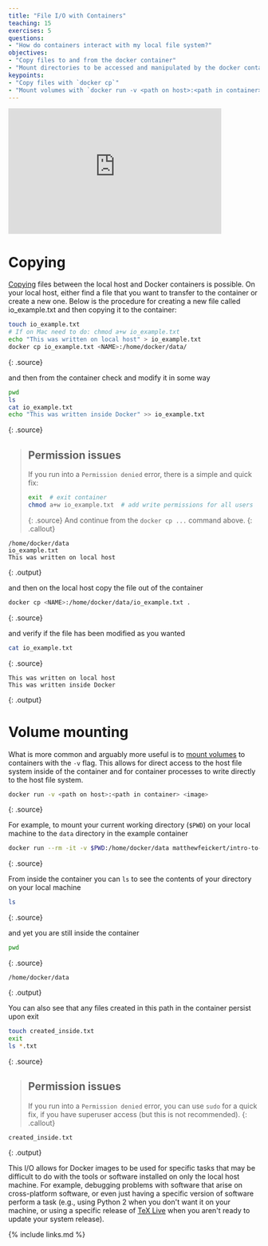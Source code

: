 ```yaml
---
title: "File I/O with Containers"
teaching: 15
exercises: 5
questions:
- "How do containers interact with my local file system?"
objectives:
- "Copy files to and from the docker container"
- "Mount directories to be accessed and manipulated by the docker container"
keypoints:
- "Copy files with `docker cp`"
- "Mount volumes with `docker run -v <path on host>:<path in container> <image>`"
---
```

<iframe width="427" height="251" src="https://www.youtube.com/embed/t93igGemQi8?list=PLKZ9c4ONm-VnqD5oN2_8tXO0Yb1H_s0sj" frameborder="0" allow="accelerometer; autoplay; encrypted-media; gyroscope; picture-in-picture" allowfullscreen></iframe>

# Copying

[Copying][docker-docs-cp] files between the local host and Docker containers is possible.
On your local host, either find a file that you want to transfer to the container or create a new one. Below is the procedure
for creating a new file called io_example.txt and then copying it to the container:

~~~bash
touch io_example.txt
# If on Mac need to do: chmod a+w io_example.txt
echo "This was written on local host" > io_example.txt
docker cp io_example.txt <NAME>:/home/docker/data/
~~~
{: .source}

and then from the container check and modify it in some way

~~~bash
pwd
ls
cat io_example.txt
echo "This was written inside Docker" >> io_example.txt
~~~
{: .source}

>## Permission issues
>If you run into a `Permission denied` error, there is a simple and quick fix:
>~~~bash
>exit  # exit container
>chmod a+w io_example.txt  # add write permissions for all users
>~~~
>{: .source}
>And continue from the ``docker cp ...`` command above.
{: .callout}

~~~
/home/docker/data
io_example.txt
This was written on local host
~~~
{: .output}

and then on the local host copy the file out of the container

~~~bash
docker cp <NAME>:/home/docker/data/io_example.txt .
~~~
{: .source}

and verify if the file has been modified as you wanted

~~~bash
cat io_example.txt
~~~
{: .source}

~~~
This was written on local host
This was written inside Docker
~~~
{: .output}

# Volume mounting

What is more common and arguably more useful is to [mount volumes][docker-docs-volumes] to
containers with the `-v` flag.
This allows for direct access to the host file system inside of the container and for
container processes to write directly to the host file system.

~~~bash
docker run -v <path on host>:<path in container> <image>
~~~
{: .source}

For example, to mount your current working directory (``$PWD``) on your local machine to the `data`
directory in the example container

~~~bash
docker run --rm -it -v $PWD:/home/docker/data matthewfeickert/intro-to-docker
~~~
{: .source}

From inside the container you can `ls` to see the contents of your directory on your local
machine

~~~bash
ls
~~~
{: .source}

and yet you are still inside the container

~~~bash
pwd
~~~
{: .source}

~~~
/home/docker/data
~~~
{: .output}

You can also see that any files created in this path in the container persist upon exit

~~~bash
touch created_inside.txt
exit
ls *.txt
~~~
{: .source}

>## Permission issues
>If you run into a `Permission denied` error, you can use ``sudo`` for a quick fix, if you have superuser access (but this is not recommended).
{: .callout}

~~~
created_inside.txt
~~~
{: .output}

This I/O allows for Docker images to be used for specific tasks that may be difficult to
do with the tools or software installed on only the local host machine.
For example, debugging problems with software that arise on cross-platform software, or
even just having a specific version of software perform a task (e.g., using Python 2 when
    you don't want it on your machine, or using a specific release of
    [TeX Live][Tex-Live-image] when you aren't ready to update your system release).

<!--# Running Jupyter from a Docker Container-->
<!---->
<!--You can run a Jupyter server from inside of your Docker container.-->
<!--First run a container while [exposing][docker-docs-run-expose-ports] the container's-->
<!--internal port `8888` with the `-p` flag-->
<!---->
<!--~~~-->
<!--docker run --rm -it -p 8888:8888 matthewfeickert/intro-to-docker /bin/bash-->
<!--~~~-->
<!--{: .source}-->
<!---->
<!--Then [start a Jupyter server][jupyter-docs-server] with the server listening on all IPs-->
<!---->
<!--~~~-->
<!--jupyter notebook --allow-root --no-browser --ip 0.0.0.0-->
<!--~~~-->
<!--{: .source}-->
<!---->
<!--though for your convince the example container has been configured with these default-->
<!--settings so you can just run-->
<!---->
<!--~~~-->
<!--jupyter notebook-->
<!--~~~-->
<!--{: .source}-->
<!---->
<!--Finally, copy and paste the following with the generated token from the server as-->
<!--`<token>` into your web browser on your local host machine-->
<!---->
<!--~~~-->
<!--http://localhost:8888/?token=<token>-->
<!--~~~-->
<!--{: .source}-->
<!---->
<!--You now have access to Jupyter running on your Docker container.-->
<!---->
[docker-docs-cp]: https://docs.docker.com/engine/reference/commandline/cp/
[docker-docs-volumes]: https://docs.docker.com/storage/volumes/
[Tex-Live-image]: https://hub.docker.com/r/matthewfeickert/latex-docker/
[docker-docs-run-expose-ports]: https://docs.docker.com/engine/reference/run/#expose-incoming-ports
[jupyter-docs-server]: https://jupyter.readthedocs.io/en/latest/running.html#starting-the-notebook-server

{% include links.md %}
